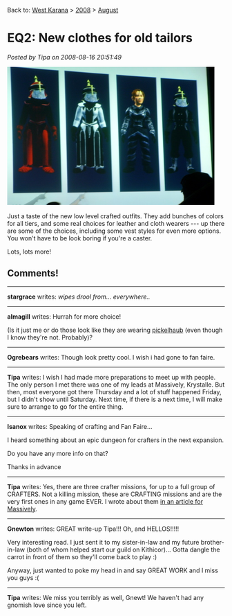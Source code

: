 Back to: [West Karana](/posts/westkarana.md) > [2008](/posts/2008/westkarana.md) > [August](./westkarana.md)
# EQ2: New clothes for old tailors

*Posted by Tipa on 2008-08-16 20:51:49*

![](../../../uploads/2008/08/stp61365-1.jpg "stp61365-1")

Just a taste of the new low level crafted outfits. They add bunches of colors for all tiers, and some real choices for leather and cloth wearers --- up there are some of the choices, including some vest styles for even more options. You won't have to be look boring if you're a caster.

Lots, lots more!

## Comments!

---

**stargrace** writes: *wipes drool from... everywhere..*

---

**almagill** writes: Hurrah for more choice!

(Is it just me or do those look like they are wearing [pickelhaub](http://www.glosk.com/US/Liberty%20Monument/10549869/photos/Pickelhaub/24452_en.htm) (even though I know they're not. Probably)?

---

**Ogrebears** writes: Though look pretty cool. I wish i had gone to fan faire.

---

**Tipa** writes: I wish I had made more preparations to meet up with people. The only person I met there was one of my leads at Massively, Krystalle. But then, most everyone got there Thursday and a lot of stuff happened Friday, but I didn't show until Saturday. Next time, if there is a next time, I will make sure to arrange to go for the entire thing.

---

**Isanox** writes: Speaking of crafting and Fan Faire...

I heard something about an epic dungeon for crafters in the next expansion.

Do you have any more info on that?

Thanks in advance

---

**Tipa** writes: Yes, there are three crafter missions, for up to a full group of CRAFTERS. Not a killing mission, these are CRAFTING missions and are the very first ones in any game EVER. I wrote about them [in an article for Massively](http://www.massively.com/2008/08/19/what-you-need-to-know-about-the-shadow-odyssey/).

---

**Gnewton** writes: GREAT write-up Tipa!!! Oh, and HELLOS!!!!!

Very interesting read. I just sent it to my sister-in-law and my future brother-in-law (both of whom helped start our guild on Kithicor)... Gotta dangle the carrot in front of them so they'll come back to play :)

Anyway, just wanted to poke my head in and say GREAT WORK and I miss you guys :(

---

**Tipa** writes: We miss you terribly as well, Gnewt! We haven't had any gnomish love since you left.

